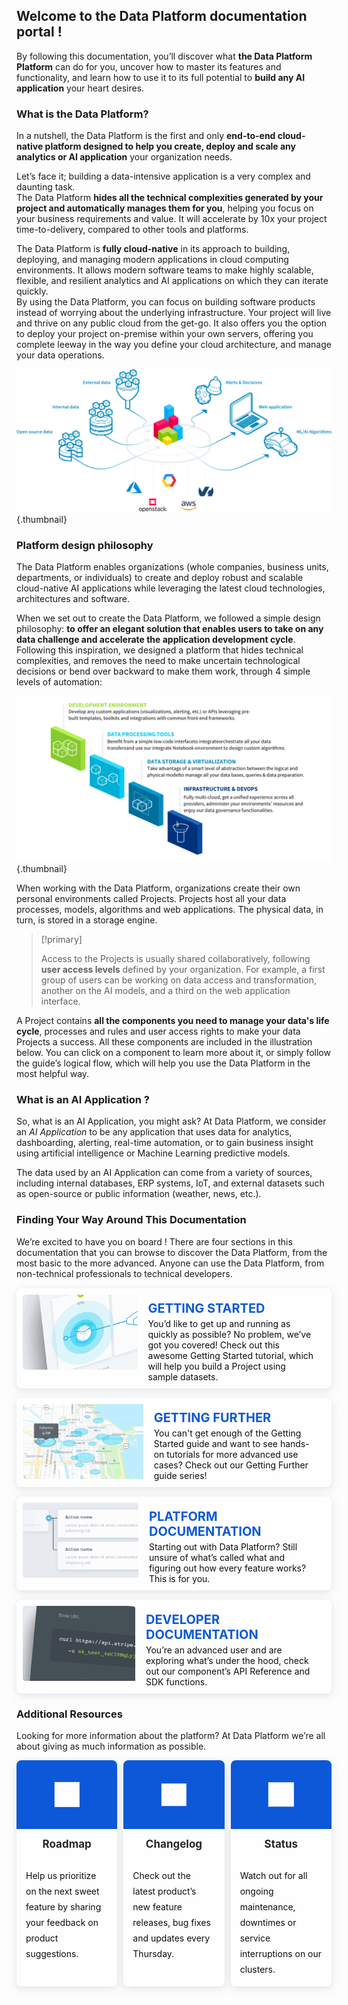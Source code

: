 <style>
.landing-link {
    opacity: 0.95;
    text-decoration: none;
    border-radius: 8px;
    background-color: #fff;
    box-shadow: 0 3px 13px 0 rgba(151, 167, 183, 0.3);
    min-height: 120px;
    display: flex;
    flex-direction: row;
    flex-wrap: nowrap;
    align-content: stretch;
    align-items: flex-start;
    margin: 15px 0;
    overflow:hidden;
    padding:10px;
}
.landing-link>img {
    border-radius:4px 0 0 4px;
    height:120px;
}
.landing-link>.text {
    flex: 1 1 auto;
    align-self: auto;
    padding-top:10px;
}
.landing-link>.text h2 {
    color: #0050D7;
    margin: 0;
    padding-left: 17px;
    padding-right: 17px;
    font-size: 20px;
}
.landing-link>.text p {
    margin: 4px 0 0;
    padding-left: 17px;
    padding-right: 17px;
    color:#000;
}
.landing-blocks {
    display: flex;
    flex-wrap: wrap;
    flex-direction: row;
}
.landing-blocks .landing-block {
    flex: 1;
    display: block;
    min-width: 150px;
    text-decoration: none;
    background-color: #fff;
    box-shadow: 0 3px 13px 0 rgba(151, 167, 183, 0.3);
    border-radius: 8px;
    opacity: 0.95;
    overflow: hidden;
}
.landing-blocks .landing-block:nth-child(2) {
    margin:0 10px
}
.landing-blocks .landing-block .img {
    width: 100%;
    position: relative;
    background: #0050D7;
    height: 110px;
}
.landing-blocks .landing-block .img img {
    top: 50%;
    left: 50%;
    position: absolute;
    transform: translate(-50%, -50%);
}
.landing-blocks .landing-block h3 {
    margin-top: 12px;
    padding: 0 15px;
    font-size: 17px;
    font-weight: bold;
    line-height: 24px;
    text-align:center
}
.landing-blocks .landing-block p {
    padding: 9px 15px 15px;
    font-size: 14px;
    margin: 0;
    line-height: 25px;
    color:#000;
}
</style>

## Welcome to the Data Platform documentation portal !

By following this documentation, you’ll discover what **the Data Platform Platform** can do for you, uncover how to master its features and functionality, and learn how to use it to its full potential to **build any AI application** your heart desires.

### What is the Data Platform?

In a nutshell, the Data Platform is the first and only **end-to-end cloud-native platform designed to help you create, deploy and scale any analytics or AI application** your organization needs.

Let’s face it; building a data-intensive application is a very complex and daunting task.  
The Data Platform **hides all the technical complexities generated by your project and automatically manages them for you**, helping you focus on your business requirements and value. It will accelerate by 10x your project time-to-delivery, compared to other tools and platforms.

The Data Platform is **fully cloud-native** in its approach to building, deploying, and managing modern applications in cloud computing environments. It allows modern software teams to make highly scalable, flexible, and resilient analytics and AI applications on which they can iterate quickly.  
By using the Data Platform, you can focus on building software products instead of worrying about the underlying infrastructure. Your project will live and thrive on any public cloud from the get-go. It also offers you the option to deploy your project on-premise within your own servers, offering you complete leeway in the way you define your cloud architecture, and manage your data operations.

![Schema Data Platform](images/schema_data_platform.png){.thumbnail}

### Platform design philosophy

The Data Platform enables organizations (whole companies, business units, departments, or individuals) to create and deploy robust and scalable cloud-native AI applications while leveraging the latest cloud technologies, architectures and software.

When we set out to create the Data Platform, we followed a simple design philosophy: **to offer an elegant solution that enables users to take on any data challenge and accelerate the application development cycle**. Following this inspiration, we designed a platform that hides technical complexities, and removes the need to make uncertain technological decisions or bend over backward to make them work, through 4 simple levels of automation:

![Platform design philosophy](images/philosophy.png){.thumbnail}

When working with the Data Platform, organizations create their own personal environments called Projects. Projects host all your data processes, models, algorithms and web applications. The physical data, in turn, is stored in a storage engine.

> [!primary]
>
>Access to the Projects is usually shared collaboratively, following **user access levels** defined by your organization. For example, a first group of users can be working on data access and transformation, another on the AI models, and a third on the web application interface.
>

A Project contains **all the components you need to manage your data's life cycle**, processes and rules and user access rights to make your data Projects a success. All these components are included in the illustration below. You can click on a component to learn more about it, or simply follow the guide’s logical flow, which will help you use the Data Platform in the most helpful way.

### What is an AI Application ?

So, what is an AI Application, you might ask? At Data Platform, we consider an *AI Application* to be any application that uses data for analytics, dashboarding, alerting, real-time automation, or to gain business insight using artificial intelligence or Machine Learning predictive models.

The data used by an AI Application can come from a variety of sources, including internal databases, ERP systems, IoT, and external datasets such as open-source or public information (weather, news, etc.).

### Finding Your Way Around This Documentation

We’re excited to have you on board ! There are four sections in this documentation that you can browse to discover the Data Platform, from the most basic to the more advanced. Anyone can use the Data Platform, from non-technical professionals to technical developers.

<a class="landing-link" href="/pages/public_cloud/data_platform/getting-started">
   <img src="images/pict1.png" alt="Picto1">
   <div class="text">
      <h2>GETTING STARTED</h2>
      <p>You’d like to get up and running as quickly as possible? No problem, we’ve got you covered! Check out this awesome Getting Started tutorial, which will help you build a Project using sample datasets.</p>
   </div>
</a>

<a class="landing-link" href="/pages/public_cloud/data_platform/getting-further">
   <img src="images/pict2.png" alt="Picto2">
   <div class="text">
      <h2>GETTING FURTHER</h2>
      <p>You can't get enough of the Getting Started guide and want to see hands-on tutorials for more advanced use cases? Check out our Getting Further guide series!</p>
   </div>
</a>

<a class="landing-link" href="/pages/public_cloud/data_platform/product">
   <img src="images/pict3.png" alt="Picto3">
   <div class="text">
      <h2>PLATFORM DOCUMENTATION</h2>
      <p>Starting out with Data Platform? Still unsure of what’s called what and figuring out how every feature works? This is for you.</p>
   </div>
</a>

<a class="landing-link" href="/pages/public_cloud/data_platform/technical">
   <img src="images/pict4.png" alt="Picto4">
   <div class="text">
      <h2>DEVELOPER DOCUMENTATION</h2>
      <p>You’re an advanced user and are exploring what’s under the hood, check out our component’s API Reference and SDK functions.</p>
   </div>
</a>

### Additional Resources

Looking for more information about the platform? At Data Platform we’re all about giving as much information as possible.

<div class="landing-blocks">
    <a class="landing-block" href="#">
        <div class="img"><img src="images/roadmap.png" alt="roadmap" width="25%"></div>
        <h3>Roadmap</h3>
        <p>Help us prioritize on the next sweet feature by sharing your feedback on product suggestions.</p>
    </a>
    <a class="landing-block" href="#">
        <div class="img"><img src="images/changelog.png" alt="changelog" width="25%"></div>
        <h3>Changelog</h3>
        <p>Check out the latest product’s new feature releases, bug fixes and updates every Thursday.</p>
    </a>
    <a class="landing-block" href="https://public-cloud.status-ovhcloud.com/">
        <div class="img"><img src="images/status.png" alt="status" width="25%"></div>
        <h3>Status</h3>
        <p>Watch out for all ongoing maintenance, downtimes or service interruptions on our clusters.</p>
    </a>
</div>
